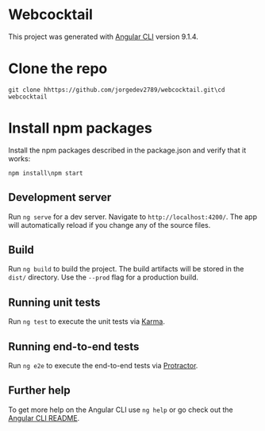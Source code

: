 # Webcocktail

This project was generated with [Angular CLI](https://github.com/angular/angular-cli) version 9.1.4.

# Clone the repo

`git clone hhttps://github.com/jorgedev2789/webcocktail.git\cd webcocktail`

# Install npm packages

Install the npm packages described in the package.json and verify that it works:

`npm install\npm start`

## Development server

Run `ng serve` for a dev server. Navigate to `http://localhost:4200/`. The app will automatically reload if you change any of the source files.

## Build

Run `ng build` to build the project. The build artifacts will be stored in the `dist/` directory. Use the `--prod` flag for a production build.

## Running unit tests

Run `ng test` to execute the unit tests via [Karma](https://karma-runner.github.io).

## Running end-to-end tests

Run `ng e2e` to execute the end-to-end tests via [Protractor](http://www.protractortest.org/).

## Further help

To get more help on the Angular CLI use `ng help` or go check out the [Angular CLI README](https://github.com/angular/angular-cli/blob/master/README.md).
